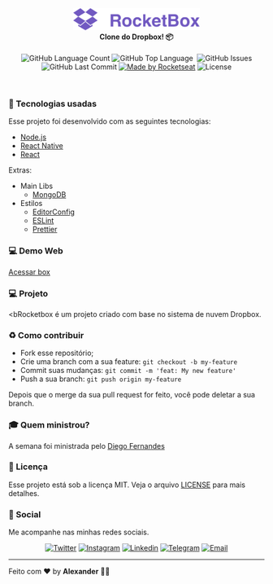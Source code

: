 <h4 align="center">
<img src="./mobile/src/assets/logo@3x.png" width="250px" /><br>
 <b>Clone do Dropbox!</b> 📦
</h4>
<p align="center">
  <img alt="GitHub Language Count" src="https://img.shields.io/github/languages/count/ialexanderbrito/rocketbox?style=flat-square" />
  <img alt="GitHub Top Language" src="https://img.shields.io/github/languages/top/ialexanderbrito/rocketbox?style=flat-square" />
  <img alt="" src="https://img.shields.io/github/repo-size/ialexanderbrito/rocketbox?style=flat-square" />
  <img alt="GitHub Issues" src="https://img.shields.io/github/issues/ialexanderbrito/rocketbox?style=flat-square" />
  <img alt="GitHub Last Commit" src="https://img.shields.io/github/last-commit/ialexanderbrito/rocketbox?style=flat-square" />
 
  <a href="https://rocketseat.com.br">
    <img alt="Made by Rocketseat" src="https://img.shields.io/badge/made%20by-Rocketseat-purple?style=flat-square"></a>
    <img alt="License" src="https://img.shields.io/badge/license-MIT-purple?style=flat-square">
</p>

<br>

### :rocket: Tecnologias usadas
Esse projeto foi desenvolvido com as seguintes tecnologias:
- [Node.js](https://nodejs.org/en/)
- [React Native](https://reactnative.dev/)
- [React](https://pt-br.reactjs.org/)

Extras:

- Main Libs
  - [MongoDB](https://www.mongodb.com/)
- Estilos
  - [EditorConfig](https://editorconfig.org/)
  - [ESLint](https://eslint.org/)
  - [Prettier](https://prettier.io/)
  
### 💻 Demo Web

[Acessar box](https://rocketbox-oficial.herokuapp.com/)


### 💻 Projeto

<bRocketbox</b> é um projeto criado com base no sistema de nuvem Dropbox. 

### :recycle: Como contribuir

- Fork esse repositório;
- Crie uma branch com a sua feature: `git checkout -b my-feature`
- Commit suas mudanças: `git commit -m 'feat: My new feature'`
- Push a sua branch: `git push origin my-feature`

Depois que o merge da sua pull request for feito, você pode deletar a sua branch.

### :mortar_board: Quem ministrou?

A semana foi ministrada pelo [Diego Fernandes](https://github.com/diego3g)

### :memo: Licença

Esse projeto está sob a licença MIT. Veja o arquivo [LICENSE](LICENSE) para mais detalhes.

### 📱 Social

Me acompanhe nas minhas redes sociais.

<p align="center">
  
 <a href="https://twitter.com/ialexanderbrito" target="_blank" > 
     <img alt="Twitter" src="https://img.shields.io/badge/-Twitter-9cf?style=flat-square&logo=Twitter&logoColor=white"></a> 
  
  <a href="https://instagram.com/ialexanderbrito" target="_blank" >
    <img alt="Instagram" src="https://img.shields.io/badge/-Instagram-ff2b8e?style=flat-square&logo=Instagram&logoColor=white"></a> 

  <a href="https://www.linkedin.com/in/ialexanderbrito/" target="_blank" >
    <img alt="Linkedin" src="https://img.shields.io/badge/-Linkedin-blue?style=flat-square&logo=Linkedin&logoColor=white"></a>
    
  <a href="https://t.me/ialexanderbrito" target="_blank" >
    <img alt="Telegram" src="https://img.shields.io/badge/-Telegram-blue?style=flat-square&logo=Telegram&logoColor=white"></a>
  
  <a href="mailto:ialexanderbrito@gmail.com" target="_blank" >
    <img alt="Email" src="https://img.shields.io/badge/-Email-c14438?style=flat-square&logo=Gmail&logoColor=white"></a>
    
</p>

---

Feito com ❤️ by **Alexander** 🤙🏾
